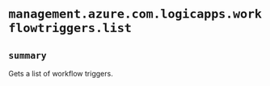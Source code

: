 # `management.azure.com.logicapps.workflowtriggers.list`

## `summary`
Gets a list of workflow triggers.



